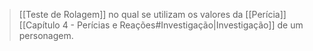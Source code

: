 > [[Teste de Rolagem]] no qual se utilizam os valores da [[Perícia]] [[Capítulo 4 - Perícias e Reações#Investigação|Investigação]] de um personagem.